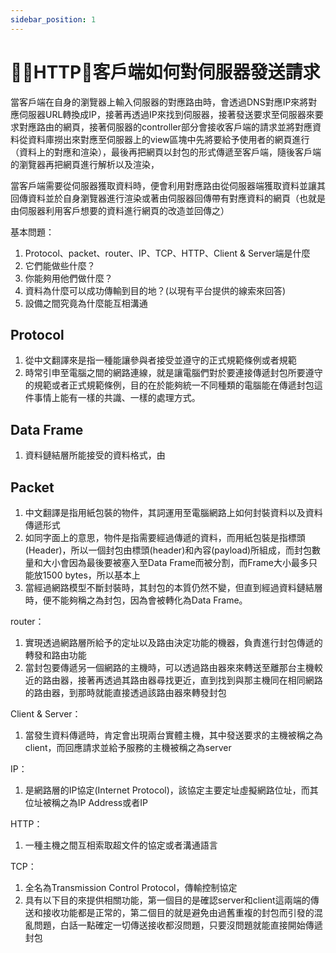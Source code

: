 ```yaml
---
sidebar_position: 1
---
```



# HTTP：客戶端如何對伺服器發送請求

當客戶端在自身的瀏覽器上輸入伺服器的對應路由時，會透過DNS對應IP來將對應伺服器URL轉換成IP，接著再透過IP來找到伺服器，接著發送要求至伺服器來要求對應路由的網頁，接著伺服器的controller部分會接收客戶端的請求並將對應資料從資料庫撈出來對應至伺服器上的view區塊中先將要給予使用者的網頁進行（資料上的對應和渲染），最後再把網頁以封包的形式傳遞至客戶端，隨後客戶端的瀏覽器再把網頁進行解析以及渲染，

當客戶端需要從伺服器獲取資料時，便會利用對應路由從伺服器端獲取資料並讓其回傳資料並於自身瀏覽器進行渲染或著由伺服器回傳帶有對應資料的網頁（也就是由伺服器利用客戶想要的資料進行網頁的改造並回傳之）



基本問題：
1. Protocol、packet、router、IP、TCP、HTTP、Client & Server端是什麼
2. 它們能做些什麼？
3. 你能夠用他們做什麼？
4. 資料為什麼可以成功傳輸到目的地？(以現有平台提供的線索來回答)
5. 設備之間究竟為什麼能互相溝通


## Protocol
1. 從中文翻譯來是指一種能讓參與者接受並遵守的正式規範條例或者規範
2. 時常引申至電腦之間的網路連線，就是讓電腦們對於要連接傳遞封包所要遵守的規範或者正式規範條例，目的在於能夠統一不同種類的電腦能在傳遞封包這件事情上能有一樣的共識、一樣的處理方式。


## Data Frame
1. 資料鏈結層所能接受的資料格式，由

## Packet 
1. 中文翻譯是指用紙包裝的物件，其詞運用至電腦網路上如何封裝資料以及資料傳遞形式
2. 如同字面上的意思，物件是指需要經過傳遞的資料，而用紙包裝是指標頭(Header)，所以一個封包由標頭(header)和內容(payload)所組成，而封包數量和大小會因為最後要被塞入至Data Frame而被分割，而Frame大小最多只能放1500 bytes，所以基本上
2. 當經過網路模型不斷封裝時，其封包的本質仍然不變，但直到經過資料鏈結層時，便不能夠稱之為封包，因為會被轉化為Data Frame。


router：
1. 實現透過網路層所給予的定址以及路由決定功能的機器，負責進行封包傳遞的轉發和路由功能
2. 當封包要傳遞另一個網路的主機時，可以透過路由器來來轉送至離那台主機較近的路由器，接著再透過其路由器尋找更近，直到找到與那主機同在相同網路的路由器，到那時就能直接透過該路由器來轉發封包


Client & Server：
1. 當發生資料傳遞時，肯定會出現兩台實體主機，其中發送要求的主機被稱之為client，而回應請求並給予服務的主機被稱之為server


IP：
1. 是網路層的IP協定(Internet Protocol)，該協定主要定址虛擬網路位址，而其位址被稱之為IP Address或者IP

HTTP：
1. 一種主機之間互相索取超文件的協定或者溝通語言

TCP：
1. 全名為Transmission Control Protocol，傳輸控制協定
2. 具有以下目的來提供相關功能，第一個目的是確認server和client這兩端的傳送和接收功能都是正常的，第二個目的就是避免由過舊重複的封包而引發的混亂問題，白話一點確定一切傳送接收都沒問題，只要沒問題就能直接開始傳遞封包